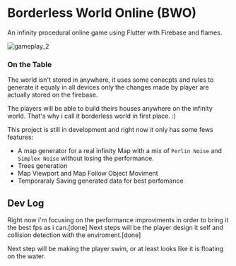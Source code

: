 # Borderless World Online (BWO)

An infinity procedural online game using Flutter with Firebase and flames.

![gameplay_2](https://user-images.githubusercontent.com/7622553/85237229-923f3300-b3fb-11ea-972e-bc55fad85d83.gif)

### On the Table
The world isn't stored in anywhere, it uses some conecpts and rules to generate it equaly in all devices only the changes made by player are actually stored on the firebase.

The players will be able to build theirs houses anywhere on the infinity world. That's why i call it borderless world in first place. :)

This project is still in development and right now it only has some fews features:

- A map generator for a real infinity Map with a mix of `Perlin Noise` and `Simplex Noise` without losing the performance.
- Trees generation
- Map Viewport and Map Follow Object Moviment
- Temporaraly Saving generated data for best perfomance

## Dev Log

Right now i'm focusing on the performance improviments in order to bring it the best fps as i can.[done]
Next steps will be the player design it self and collision detection with the enviroment.[done]

Next step will be making the player swim, or at least looks like it is floating on the water.